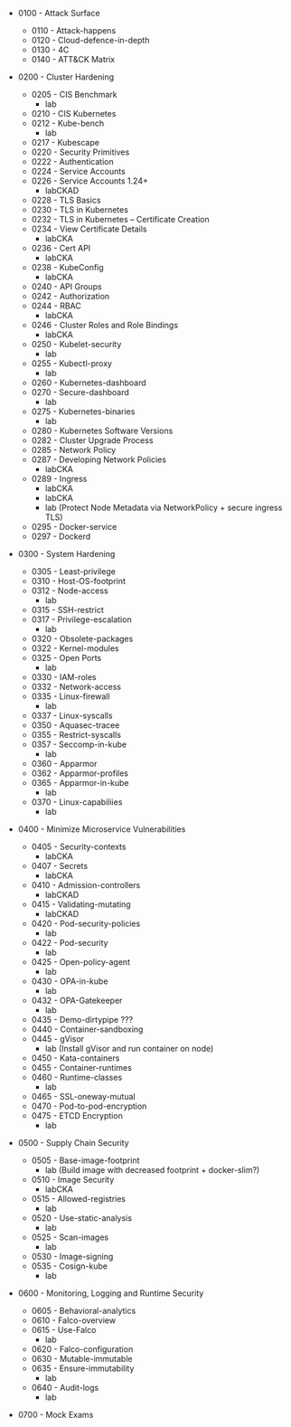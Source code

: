- 0100 - Attack Surface
    - 0110 - Attack-happens
    - 0120 - Cloud-defence-in-depth
    - 0130 - 4C
    - 0140 - ATT&CK Matrix
    
- 0200 - Cluster Hardening
    - 0205 - CIS Benchmark
      - lab
    - 0210 - CIS Kubernetes
    - 0212 - Kube-bench
      - lab
    - 0217 - Kubescape
    - 0220 - Security Primitives
    - 0222 - Authentication
    - 0224 - Service Accounts
    - 0226 - Service Accounts 1.24+
      - labCKAD
    - 0228 - TLS Basics
    - 0230 - TLS in Kubernetes
    - 0232 - TLS in Kubernetes – Certificate Creation
    - 0234 - View Certificate Details
      - labCKA
    - 0236 - Cert API
      - labCKA
    - 0238 - KubeConfig
      - labCKA
    - 0240 - API Groups
    - 0242 - Authorization
    - 0244 - RBAC
      - labCKA
    - 0246 - Cluster Roles and Role Bindings
      - labCKA
    - 0250 - Kubelet-security
      - lab
    - 0255 - Kubectl-proxy
      - lab
    - 0260 - Kubernetes-dashboard
    - 0270 - Secure-dashboard
      - lab
    - 0275 - Kubernetes-binaries
      - lab
    - 0280 - Kubernetes Software Versions
    - 0282 - Cluster Upgrade Process    
    - 0285 - Network Policy
    - 0287 - Developing Network Policies
      - labCKA
    - 0289 - Ingress
      - labCKA
      - labCKA
      - lab (Protect Node Metadata via NetworkPolicy + secure ingress TLS)
    - 0295 - Docker-service
    - 0297 - Dockerd

- 0300 - System Hardening
    - 0305 - Least-privilege
    - 0310 - Host-OS-footprint
    - 0312 - Node-access
      - lab
    - 0315 - SSH-restrict
    - 0317 - Privilege-escalation
      - lab
    - 0320 - Obsolete-packages
    - 0322 - Kernel-modules
    - 0325 - Open Ports
      - lab
    - 0330 - IAM-roles
    - 0332 - Network-access
    - 0335 - Linux-firewall
      - lab
    - 0337 - Linux-syscalls
    - 0350 - Aquasec-tracee
    - 0355 - Restrict-syscalls
    - 0357 - Seccomp-in-kube
      - lab
    - 0360 - Apparmor
    - 0362 - Apparmor-profiles
    - 0365 - Apparmor-in-kube
      - lab
    - 0370 - Linux-capabiliies
      - lab
    
- 0400 - Minimize Microservice Vulnerabilities
    - 0405 - Security-contexts
      - labCKA
    - 0407 - Secrets
      - labCKA
    - 0410 - Admission-controllers
      - labCKAD
    - 0415 - Validating-mutating
      - labCKAD
    - 0420 - Pod-security-policies
      - lab
    - 0422 - Pod-security
      - lab
    - 0425 - Open-policy-agent
      - lab
    - 0430 - OPA-in-kube
      - lab
    - 0432 - OPA-Gatekeeper
      - lab
    - 0435 - Demo-dirtypipe ???
    - 0440 - Container-sandboxing
    - 0445 - gVisor
      - lab (Install gVisor and run container on node)
    - 0450 - Kata-containers
    - 0455 - Container-runtimes
    - 0460 - Runtime-classes
      - lab
    - 0465 - SSL-oneway-mutual
    - 0470 - Pod-to-pod-encryption
    - 0475 - ETCD Encryption
      - lab

- 0500 - Supply Chain Security
    - 0505 - Base-image-footprint
      - lab (Build image with decreased footprint + docker-slim?)
    - 0510 - Image Security
      - labCKA
    - 0515 - Allowed-registries
      - lab
    - 0520 - Use-static-analysis
      - lab
    - 0525 - Scan-images
      - lab
    - 0530 - Image-signing
    - 0535 - Cosign-kube
      - lab
    
- 0600 - Monitoring, Logging and Runtime Security
    - 0605 - Behavioral-analytics
    - 0610 - Falco-overview
    - 0615 - Use-Falco
      - lab
    - 0620 - Falco-configuration
    - 0630 - Mutable-immutable
    - 0635 - Ensure-immutability
      - lab
    - 0640 - Audit-logs
      - lab
    
- 0700 - Mock Exams
